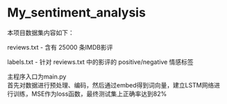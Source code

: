 # My_sentiment_analysis
本项目数据集内容如下：  

reviews.txt - 含有 25000 条IMDB影评  

labels.txt - 针对 reviews.txt 中的影评的 positive/negative 情感标签  

主程序入口为main.py  
首先对数据进行预处理、编码，然后通过embed得到词向量，建立LSTM网络进行训练，MSE作为loss函数，最终测试集上正确率达到82%
